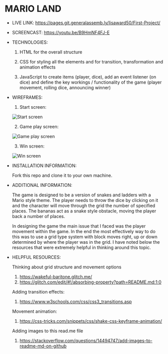 # MARIO LAND

  * LIVE LINK: https://pages.git.generalassemb.ly/lisaward50/First-Project/

  * SCREENCAST: https://youtu.be/B9HmNF4FJ-E


  * TECHNOLOGIES:

	  1) HTML for the overall structure

    2) CSS for styling all the elements and for transition, transformation and animation effects
	
	  3) JavaScript to create items (player, dice), add an event listener (on dice) and define the key workings / functionality of the game (player movement, rolling dice, announcing winner)


  * WIREFRAMES:

  	1) Start screen:
  
  	![Start screen](images/Start_Screen.png)

  	2) Game play screen:
  
  	![Game play screen](images/game_play_screen.png)

  	3) Win screen:

  	![Win screen](images/win_screen.png)


  * INSTALLATION INFORMATION:

  	Fork this repo and clone it to your own machine.


  * ADDITIONAL INFORMATION:

	The game is designed to be a version of snakes and ladders with a Mario style theme. The player needs to throw the dice by clicking on it and the character will move through the grid the number of specified places. The bananas act as a snake style obstacle, moving the player back a number of places.

	In designing the game the main issue that I faced was the player movement within the game. In the end the most effectively way to do this was to use a grid type system with block moves right, up or down determined by where the player was in the grid. I have noted below the resources that were extremely helpful in thinking around this topic.


  * HELPFUL RESOURCES:

	Thinking about grid structure and movement options
    1) https://wakeful-baritone.glitch.me/
    2) https://glitch.com/edit/#!/absorbing-property?path=README.md:1:0

	Adding transition effects:
	  1) https://www.w3schools.com/css/css3_transitions.asp

	Movement animation:
    1) https://css-tricks.com/snippets/css/shake-css-keyframe-animation/

	Adding images to this read.me file
    1) https://stackoverflow.com/questions/14494747/add-images-to-readme-md-on-github



